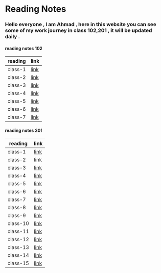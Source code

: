# Reading Notes 

### Hello everyone , I am Ahmad , here in this website you can see some of my work journey in class 102,201 , it will be updated daily .

#### reading notes 102

| reading     | link        |
| ----------- | ----------- |
| class-1     | [link](https://ahmadammmoura.github.io/reading-notes/reading-notes-102/CssColoe)    |
| class-2     | [link]()    |
| class-3     | [link]()    |
| class-4     | [link]()    |
| class-5     | [link]()    |
| class-6     | [link]()    |
| class-7     | [link]()    |


#### reading notes 201

| reading     | link        |
| ----------- | ----------- |
| class-1     | [link](https://ahmadammmoura.github.io/reading-notes/reading-notes-201/class-1)     |
| class-2     | [link](https://ahmadammmoura.github.io/reading-notes/reading-notes-201/class-2)     |
| class-3     | [link](https://ahmadammmoura.github.io/reading-notes/reading-notes-201/class-3)     |
| class-4     | [link](https://ahmadammmoura.github.io/reading-notes/reading-notes-201/class-4)     |
| class-5     | [link](https://ahmadammmoura.github.io/reading-notes/reading-notes-201/class-5)     |
| class-6     | [link](https://ahmadammmoura.github.io/reading-notes/reading-notes-201/class-6)     |
| class-7     | [link](https://ahmadammmoura.github.io/reading-notes/reading-notes-201/class-7)     |
| class-8     | [link](https://ahmadammmoura.github.io/reading-notes/reading-notes-201/class-8)     |
| class-9     | [link](https://ahmadammmoura.github.io/reading-notes/reading-notes-201/class-9)     |
| class-10    | [link](https://ahmadammmoura.github.io/reading-notes/reading-notes-201/class-10)    |
| class-11    | [link](https://ahmadammmoura.github.io/reading-notes/reading-notes-201/class-11)    |
| class-12    | [link](https://ahmadammmoura.github.io/reading-notes/reading-notes-201/class-12)    |
| class-13    | [link](https://ahmadammmoura.github.io/reading-notes/reading-notes-201/class-13)    |
| class-14    | [link](https://ahmadammmoura.github.io/reading-notes/reading-notes-201/class-14)    |
| class-15    | [link](https://ahmadammmoura.github.io/reading-notes/reading-notes-201/class-15)    |



